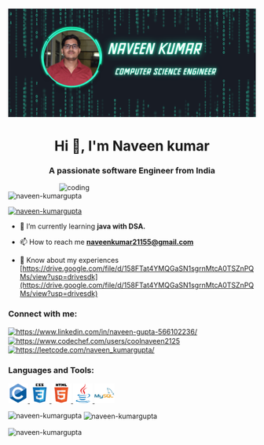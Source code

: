 ![logo](https://github.com/Naveen-kumargupta/Naveen-kumargupta/blob/main/Github%20Banner%20(2).png?raw=true)
<h1 align="center">Hi 👋, I'm Naveen kumar</h1>
<h3 align="center">A passionate software Engineer from India</h3>
<img align="right" alt="coding" width="400" src="https://user-images.githubusercontent.com/55389276/140866485-8fb1c876-9a8f-4d6a-98dc-08c4981eaf70.gif">
<p align="left"> <img src="https://komarev.com/ghpvc/?username=naveen-kumargupta&label=Profile%20views&color=0e75b6&style=flat" alt="naveen-kumargupta" /> </p>

<p align="left"> <a href="https://github.com/ryo-ma/github-profile-trophy"><img src="https://github-profile-trophy.vercel.app/?username=naveen-kumargupta" alt="naveen-kumargupta" /></a> </p>

- 🌱 I’m currently learning **java with DSA.**

- 📫 How to reach me **naveenkumar21155@gmail.com**

- 📄 Know about my experiences [https://drive.google.com/file/d/158FTat4YMQGaSN1sgrnMtcA0TSZnPQMs/view?usp=drivesdk](https://drive.google.com/file/d/158FTat4YMQGaSN1sgrnMtcA0TSZnPQMs/view?usp=drivesdk)

<h3 align="left">Connect with me:</h3>
<p align="left">
<a href="https://linkedin.com/in/https://www.linkedin.com/in/naveen-gupta-566102236/" target="blank"><img align="center" src="https://raw.githubusercontent.com/rahuldkjain/github-profile-readme-generator/master/src/images/icons/Social/linked-in-alt.svg" alt="https://www.linkedin.com/in/naveen-gupta-566102236/" height="30" width="40" /></a>
<a href="https://www.codechef.com/users/https://www.codechef.com/users/coolnaveen2125" target="blank"><img align="center" src="https://cdn.jsdelivr.net/npm/simple-icons@3.1.0/icons/codechef.svg" alt="https://www.codechef.com/users/coolnaveen2125" height="30" width="40" /></a>
<a href="https://www.leetcode.com/https://leetcode.com/naveen_kumargupta/" target="blank"><img align="center" src="https://raw.githubusercontent.com/rahuldkjain/github-profile-readme-generator/master/src/images/icons/Social/leet-code.svg" alt="https://leetcode.com/naveen_kumargupta/" height="30" width="40" /></a>
</p>

<h3 align="left">Languages and Tools:</h3>
<p align="left"> <a href="https://www.cprogramming.com/" target="_blank" rel="noreferrer"> <img src="https://raw.githubusercontent.com/devicons/devicon/master/icons/c/c-original.svg" alt="c" width="40" height="40"/> </a> <a href="https://www.w3schools.com/css/" target="_blank" rel="noreferrer"> <img src="https://raw.githubusercontent.com/devicons/devicon/master/icons/css3/css3-original-wordmark.svg" alt="css3" width="40" height="40"/> </a> <a href="https://www.w3.org/html/" target="_blank" rel="noreferrer"> <img src="https://raw.githubusercontent.com/devicons/devicon/master/icons/html5/html5-original-wordmark.svg" alt="html5" width="40" height="40"/> </a> <a href="https://www.java.com" target="_blank" rel="noreferrer"> <img src="https://raw.githubusercontent.com/devicons/devicon/master/icons/java/java-original.svg" alt="java" width="40" height="40"/> </a> <a href="https://www.mysql.com/" target="_blank" rel="noreferrer"> <img src="https://raw.githubusercontent.com/devicons/devicon/master/icons/mysql/mysql-original-wordmark.svg" alt="mysql" width="40" height="40"/> </a> </p>

<p><img align="left" src="https://github-readme-stats.vercel.app/api/top-langs?username=naveen-kumargupta&show_icons=true&locale=en&layout=compact" alt="naveen-kumargupta" /></p>

<p>&nbsp;<img align="center" src="https://github-readme-stats.vercel.app/api?username=naveen-kumargupta&show_icons=true&locale=en" alt="naveen-kumargupta" /></p>

<p><img align="center" src="https://github-readme-streak-stats.herokuapp.com/?user=naveen-kumargupta&" alt="naveen-kumargupta" /></p>

